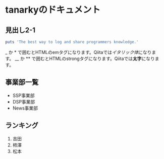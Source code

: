 
# tanarkyのドキュメント

## 見出し2-1

```ruby:qiita.rb
puts 'The best way to log and share programmers knowledge.'
```

_ か * で囲むとHTMLのemタグになります。Qiitaでは*イタリック体*になります。
__ か ** で囲むとHTMLのstrongタグになります。Qiitaでは**太字**になります。

## 事業部一覧

- SSP事業部
- DSP事業部
- News事業部

## ランキング

1. 吉田
2. 柿澤
3. 松本

